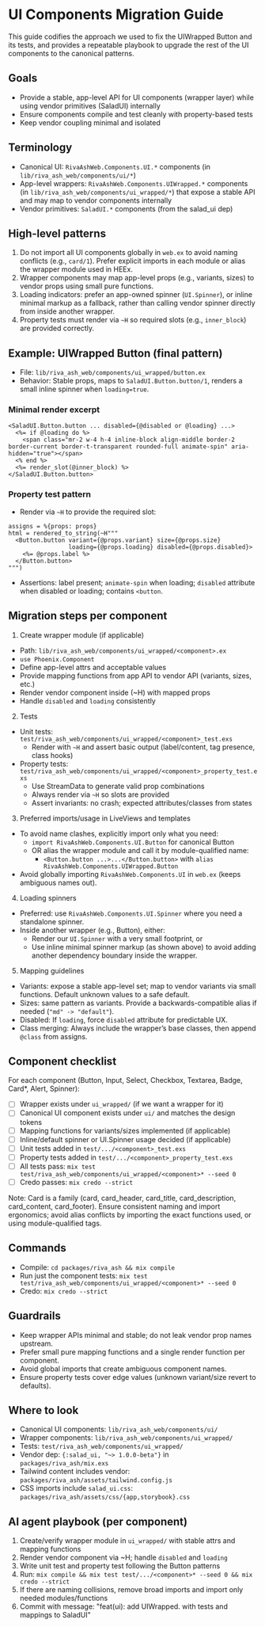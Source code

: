 # UI Components Migration Guide

This guide codifies the approach we used to fix the UIWrapped Button and its tests, and provides a repeatable playbook to upgrade the rest of the UI components to the canonical patterns.

## Goals
- Provide a stable, app-level API for UI components (wrapper layer) while using vendor primitives (SaladUI) internally
- Ensure components compile and test cleanly with property-based tests
- Keep vendor coupling minimal and isolated

## Terminology
- Canonical UI: `RivaAshWeb.Components.UI.*` components (in `lib/riva_ash_web/components/ui/*`)
- App-level wrappers: `RivaAshWeb.Components.UIWrapped.*` components (in `lib/riva_ash_web/components/ui_wrapped/*`) that expose a stable API and may map to vendor components internally
- Vendor primitives: `SaladUI.*` components (from the salad_ui dep)

## High-level patterns
1) Do not import all UI components globally in `web.ex` to avoid naming conflicts (e.g., `card/1`). Prefer explicit imports in each module or alias the wrapper module used in HEEx.
2) Wrapper components may map app-level props (e.g., variants, sizes) to vendor props using small pure functions.
3) Loading indicators: prefer an app-owned spinner (`UI.Spinner`), or inline minimal markup as a fallback, rather than calling vendor spinner directly from inside another wrapper.
4) Property tests must render via `~H` so required slots (e.g., `inner_block`) are provided correctly.

## Example: UIWrapped Button (final pattern)
- File: `lib/riva_ash_web/components/ui_wrapped/button.ex`
- Behavior: Stable props, maps to `SaladUI.Button.button/1`, renders a small inline spinner when `loading=true`.

### Minimal render excerpt
```
<SaladUI.Button.button ... disabled={@disabled or @loading} ...>
  <%= if @loading do %>
    <span class="mr-2 w-4 h-4 inline-block align-middle border-2 border-current border-t-transparent rounded-full animate-spin" aria-hidden="true"></span>
  <% end %>
  <%= render_slot(@inner_block) %>
</SaladUI.Button.button>
```

### Property test pattern
- Render via `~H` to provide the required slot:
```
assigns = %{props: props}
html = rendered_to_string(~H"""
  <Button.button variant={@props.variant} size={@props.size}
                 loading={@props.loading} disabled={@props.disabled}>
    <%= @props.label %>
  </Button.button>
""")
```
- Assertions: label present; `animate-spin` when loading; `disabled` attribute when disabled or loading; contains `<button`.

## Migration steps per component
1) Create wrapper module (if applicable)
- Path: `lib/riva_ash_web/components/ui_wrapped/<component>.ex`
- `use Phoenix.Component`
- Define app-level attrs and acceptable values
- Provide mapping functions from app API to vendor API (variants, sizes, etc.)
- Render vendor component inside (~H) with mapped props
- Handle `disabled` and `loading` consistently

2) Tests
- Unit tests: `test/riva_ash_web/components/ui_wrapped/<component>_test.exs`
  - Render with `~H` and assert basic output (label/content, tag presence, class hooks)
- Property tests: `test/riva_ash_web/components/ui_wrapped/<component>_property_test.exs`
  - Use StreamData to generate valid prop combinations
  - Always render via `~H` so slots are provided
  - Assert invariants: no crash; expected attributes/classes from states

3) Preferred imports/usage in LiveViews and templates
- To avoid name clashes, explicitly import only what you need:
  - `import RivaAshWeb.Components.UI.Button` for canonical Button
  - OR alias the wrapper module and call it by module-qualified name:
    - `<Button.button ...>...</Button.button>` with `alias RivaAshWeb.Components.UIWrapped.Button`
- Avoid globally importing `RivaAshWeb.Components.UI` in `web.ex` (keeps ambiguous names out).

4) Loading spinners
- Preferred: use `RivaAshWeb.Components.UI.Spinner` where you need a standalone spinner.
- Inside another wrapper (e.g., Button), either:
  - Render our `UI.Spinner` with a very small footprint, or
  - Use inline minimal spinner markup (as shown above) to avoid adding another dependency boundary inside the wrapper.

5) Mapping guidelines
- Variants: expose a stable app-level set; map to vendor variants via small functions. Default unknown values to a safe default.
- Sizes: same pattern as variants. Provide a backwards-compatible alias if needed (`"md" -> "default"`).
- Disabled: If `loading`, force `disabled` attribute for predictable UX.
- Class merging: Always include the wrapper’s base classes, then append `@class` from assigns.

## Component checklist
For each component (Button, Input, Select, Checkbox, Textarea, Badge, Card*, Alert, Spinner):
- [ ] Wrapper exists under `ui_wrapped/` (if we want a wrapper for it)
- [ ] Canonical UI component exists under `ui/` and matches the design tokens
- [ ] Mapping functions for variants/sizes implemented (if applicable)
- [ ] Inline/default spinner or UI.Spinner usage decided (if applicable)
- [ ] Unit tests added in `test/.../<component>_test.exs`
- [ ] Property tests added in `test/.../<component>_property_test.exs`
- [ ] All tests pass: `mix test test/riva_ash_web/components/ui_wrapped/<component>* --seed 0`
- [ ] Credo passes: `mix credo --strict`

Note: Card is a family (card, card_header, card_title, card_description, card_content, card_footer). Ensure consistent naming and import ergonomics; avoid alias conflicts by importing the exact functions used, or using module-qualified tags.

## Commands
- Compile: `cd packages/riva_ash && mix compile`
- Run just the component tests: `mix test test/riva_ash_web/components/ui_wrapped/<component>* --seed 0`
- Credo: `mix credo --strict`

## Guardrails
- Keep wrapper APIs minimal and stable; do not leak vendor prop names upstream.
- Prefer small pure mapping functions and a single render function per component.
- Avoid global imports that create ambiguous component names.
- Ensure property tests cover edge values (unknown variant/size revert to defaults).

## Where to look
- Canonical UI components: `lib/riva_ash_web/components/ui/`
- Wrapper components: `lib/riva_ash_web/components/ui_wrapped/`
- Tests: `test/riva_ash_web/components/ui_wrapped/`
- Vendor dep: `{:salad_ui, "~> 1.0.0-beta"}` in `packages/riva_ash/mix.exs`
- Tailwind content includes vendor: `packages/riva_ash/assets/tailwind.config.js`
- CSS imports include `salad_ui.css`: `packages/riva_ash/assets/css/{app,storybook}.css`

## AI agent playbook (per component)
1) Create/verify wrapper module in `ui_wrapped/` with stable attrs and mapping functions
2) Render vendor component via ~H; handle `disabled` and `loading`
3) Write unit test and property test following the Button patterns
4) Run: `mix compile && mix test test/.../<component>* --seed 0 && mix credo --strict`
5) If there are naming collisions, remove broad imports and import only needed modules/functions
6) Commit with message: "feat(ui): add UIWrapped.<Component> with tests and mappings to SaladUI"

